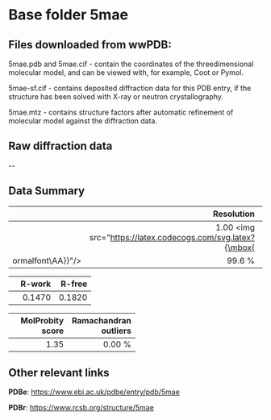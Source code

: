# Base folder 5mae

## Files downloaded from wwPDB:

5mae.pdb and 5mae.cif - contain the coordinates of the threedimensional molecular model, and can be viewed with, for example, Coot or Pymol.

5mae-sf.cif - contains deposited diffraction data for this PDB entry, if the structure has been solved with X-ray or neutron crystallography.

5mae.mtz - contains structure factors after automatic refinement of molecular model against the diffraction data.

## Raw diffraction data

--<br> 

## Data Summary
|   | Resolution | Completeness| I/sigma |
|---|-------------:|----------------:|--------------:|
|   |1.00 <img src="https://latex.codecogs.com/svg.latex?{\mbox{
ormalfont\AA}}"/>|99.6  %|<img width=50/>11.23|

|   | **R-work**| **R-free**   
|---|-------------:|----------------:|           
||0.1470|0.1820|

|   |**MolProbity<br>score**| **Ramachandran<br>outliers** 
|---|-------------:|----------------:|
||1.35|0.00 %|

## Other relevant links 
**PDBe**:  https://www.ebi.ac.uk/pdbe/entry/pdb/5mae
 
**PDBr**: https://www.rcsb.org/structure/5mae 

